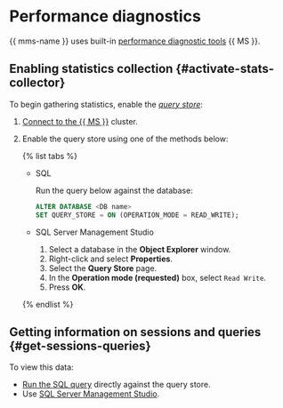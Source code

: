 # Performance diagnostics

{{ mms-name }} uses built-in [performance diagnostic tools](https://docs.microsoft.com/en-us/sql/relational-databases/performance/query-store-usage-scenarios) {{ MS }}.

## Enabling statistics collection {#activate-stats-collector}

To begin gathering statistics, enable the *[query store](https://docs.microsoft.com/en-us/sql/relational-databases/performance/monitoring-performance-by-using-the-query-store)*:

1. [Connect to the {{ MS }}](../operations/connect.md#connection-ide) cluster.

1. Enable the query store using one of the methods below:

    {% list tabs %}

    - SQL

      Run the query below against the database:

      ```sql
      ALTER DATABASE <DB name>
      SET QUERY_STORE = ON (OPERATION_MODE = READ_WRITE);
      ```

    - SQL Server Management Studio

      1. Select a database in the **Object Explorer** window.
      1. Right-click and select **Properties**.
      1. Select the **Query Store** page.
      1. In the **Operation mode (requested)** box, select `Read Write`.
      1. Press **OK**.

    {% endlist %}

## Getting information on sessions and queries {#get-sessions-queries}

To view this data:

* [Run the SQL query](https://docs.microsoft.com/en-us/sql/relational-databases/performance/monitoring-performance-by-using-the-query-store?view=sql-server-ver15#performance-auditing-and-troubleshooting) directly against the query store.
* Use [SQL Server Management Studio](https://docs.microsoft.com/en-us/sql/relational-databases/performance/performance-dashboard?view=sql-server-ver15).

